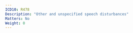 ```yaml
---
ICD10: R478
Description: "Other and unspecified speech disturbances"
Matters: No
Weight: 0
---
```


